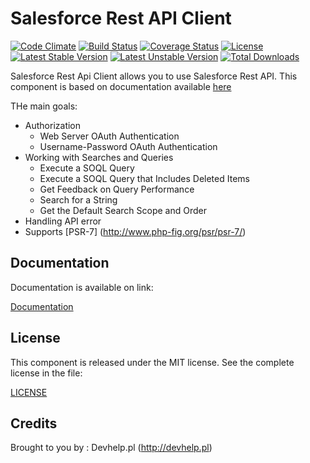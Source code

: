 # Salesforce Rest API Client

[![Code Climate](https://codeclimate.com/github/devhelp/salesforce-rest-api-client/badges/gpa.svg)](https://codeclimate.com/github/devhelp/salesforce-rest-api-client)
[![Build Status](https://travis-ci.org/devhelp/salesforce-rest-api-client.svg)](https://travis-ci.org/devhelp/salesforce-rest-api-client)
[![Coverage Status](https://coveralls.io/repos/devhelp/salesforce-rest-api-client/badge.svg?branch=master&service=github)](https://coveralls.io/github/devhelp/salesforce-rest-api-client?branch=master)
[![License](http://img.shields.io/:license-mit-blue.svg)](http://doge.mit-license.org)
[![Latest Stable Version](https://poser.pugx.org/devhelp/salesforce-rest-api-client/v/stable)](https://packagist.org/packages/devhelp/salesforce-rest-api-client) 
[![Latest Unstable Version](https://poser.pugx.org/devhelp/salesforce-rest-api-client/v/unstable)](https://packagist.org/packages/devhelp/salesforce-rest-api-client) 
[![Total Downloads](https://poser.pugx.org/devhelp/salesforce-rest-api-client/downloads)](https://packagist.org/packages/devhelp/salesforce-rest-api-client) 

Salesforce Rest Api Client allows you to use Salesforce Rest API.
This component is based on documentation available [here](https://resources.docs.salesforce.com/sfdc/pdf/api_rest.pdf)

THe main goals:

* Authorization
    * Web Server OAuth Authentication
    * Username-Password OAuth Authentication
* Working with Searches and Queries
    * Execute a SOQL Query
    * Execute a SOQL Query that Includes Deleted Items
    * Get Feedback on Query Performance
    * Search for a String
    * Get the Default Search Scope and Order
* Handling API error
* Supports [PSR-7] (http://www.php-fig.org/psr/psr-7/)


## Documentation

Documentation is available on link:

[Documentation](docs/index.md)


## License

This component is released under the MIT license. See the complete license in the file:

[LICENSE](LICENCE.md)

## Credits

Brought to you by : Devhelp.pl (http://devhelp.pl)

